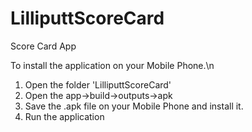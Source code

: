 # LilliputtScoreCard
Score Card App

To install the application on your Mobile Phone.\n
1. Open the folder 'LilliputtScoreCard'
2. Open the app->build->outputs->apk
3. Save the .apk file on your Mobile Phone and install it.
4. Run the application
